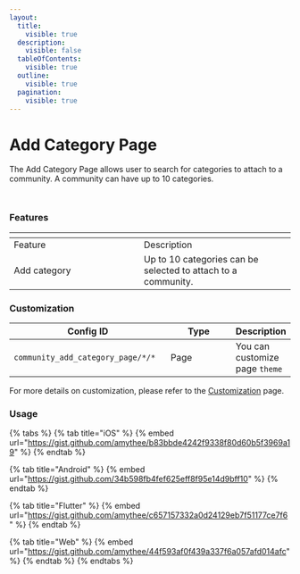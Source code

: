 ```yaml
---
layout:
  title:
    visible: true
  description:
    visible: false
  tableOfContents:
    visible: true
  outline:
    visible: true
  pagination:
    visible: true
---
```


# Add Category Page

The Add Category Page allows user to search for categories to attach to a community. A community can have up to 10 categories.

<div><figure><img src="../../../../../.gitbook/assets/ac1.png" alt=""><figcaption></figcaption></figure> <figure><img src="../../../../../.gitbook/assets/ac2.png" alt=""><figcaption></figcaption></figure></div>

### Features <a href="#features" id="features"></a>

<table data-header-hidden><thead><tr><th width="217"></th><th></th></tr></thead><tbody><tr><td>Feature</td><td>Description</td></tr><tr><td>Add category</td><td>Up to 10 categories can be selected to attach to a community.</td></tr></tbody></table>

### Customization

<table><thead><tr><th width="269">Config ID</th><th width="122">Type</th><th>Description</th></tr></thead><tbody><tr><td><code>community_add_category_page/*/*</code></td><td>Page</td><td>You can customize page <code>theme</code></td></tr></tbody></table>

For more details on customization, please refer to the [Customization](../../../customization/) page.

### Usage <a href="#usage" id="usage"></a>

{% tabs %}
{% tab title="iOS" %}
{% embed url="https://gist.github.com/amythee/b83bbde4242f9338f80d60b5f3969a19" %}
{% endtab %}

{% tab title="Android" %}
{% embed url="https://gist.github.com/34b598fb4fef625eff8f95e14d9bff10" %}
{% endtab %}

{% tab title="Flutter" %}
{% embed url="https://gist.github.com/amythee/c657157332a0d24129eb7f51177ce7f6" %}
{% endtab %}

{% tab title="Web" %}
{% embed url="https://gist.github.com/amythee/44f593af0f439a337f6a057afd014afc" %}
{% endtab %}
{% endtabs %}
